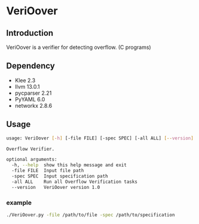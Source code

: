 # VeriOover
## Introduction

VeriOover is a verifier for detecting overflow. (C programs)



## Dependency

- Klee 2.3
- llvm 13.0.1
- pycparser 2.21
- PyYAML 6.0
- networkx 2.8.6



## Usage

```bash
usage: VeriOover [-h] [-file FILE] [-spec SPEC] [-all ALL] [--version]

Overflow Verifier.

optional arguments:
  -h, --help  show this help message and exit
  -file FILE  Input file path
  -spec SPEC  Input specification path
  -all ALL    Run all Overflow Verification tasks
  --version   VeriOover version 1.0
```

### example

```bash
./VeriOover.py -file /path/to/file -spec /path/to/specification
```



